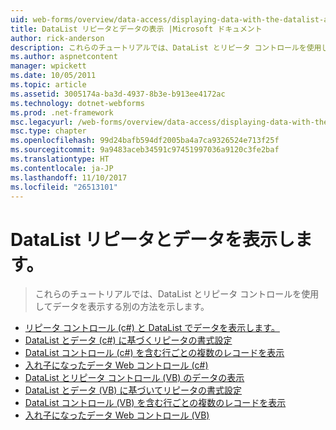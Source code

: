 ```yaml
---
uid: web-forms/overview/data-access/displaying-data-with-the-datalist-and-repeater/index
title: DataList リピータとデータの表示 |Microsoft ドキュメント
author: rick-anderson
description: これらのチュートリアルでは、DataList とリピータ コントロールを使用してデータを表示する別の方法を示します。
ms.author: aspnetcontent
manager: wpickett
ms.date: 10/05/2011
ms.topic: article
ms.assetid: 3005174a-ba3d-4937-8b3e-b913ee4172ac
ms.technology: dotnet-webforms
ms.prod: .net-framework
msc.legacyurl: /web-forms/overview/data-access/displaying-data-with-the-datalist-and-repeater
msc.type: chapter
ms.openlocfilehash: 99d24bafb594df2005ba4a7ca9326524e713f25f
ms.sourcegitcommit: 9a9483aceb34591c97451997036a9120c3fe2baf
ms.translationtype: HT
ms.contentlocale: ja-JP
ms.lasthandoff: 11/10/2017
ms.locfileid: "26513101"
---
```

<a name="displaying-data-with-the-datalist-and-repeater"></a>DataList リピータとデータを表示します。
====================
> これらのチュートリアルでは、DataList とリピータ コントロールを使用してデータを表示する別の方法を示します。


- [リピータ コントロール (c#) と DataList でデータを表示します。](displaying-data-with-the-datalist-and-repeater-controls-cs.md)
- [DataList とデータ (c#) に基づくリピータの書式設定](formatting-the-datalist-and-repeater-based-upon-data-cs.md)
- [DataList コントロール (c#) を含む行ごとの複数のレコードを表示](showing-multiple-records-per-row-with-the-datalist-control-cs.md)
- [入れ子になったデータ Web コントロール (c#)](nested-data-web-controls-cs.md)
- [DataList とリピータ コントロール (VB) のデータの表示](displaying-data-with-the-datalist-and-repeater-controls-vb.md)
- [DataList とデータ (VB) に基づいてリピータの書式設定](formatting-the-datalist-and-repeater-based-upon-data-vb.md)
- [DataList コントロール (VB) を含む行ごとの複数のレコードを表示](showing-multiple-records-per-row-with-the-datalist-control-vb.md)
- [入れ子になったデータ Web コントロール (VB)](nested-data-web-controls-vb.md)
